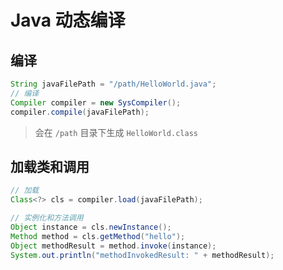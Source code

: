 # Java 动态编译

## 编译

```java
String javaFilePath = "/path/HelloWorld.java";
// 编译
Compiler compiler = new SysCompiler();
compiler.compile(javaFilePath);
```
> 会在 `/path` 目录下生成 `HelloWorld.class`

## 加载类和调用

```java
// 加载
Class<?> cls = compiler.load(javaFilePath);

// 实例化和方法调用
Object instance = cls.newInstance();
Method method = cls.getMethod("hello");
Object methodResult = method.invoke(instance);
System.out.println("methodInvokedResult: " + methodResult);
```